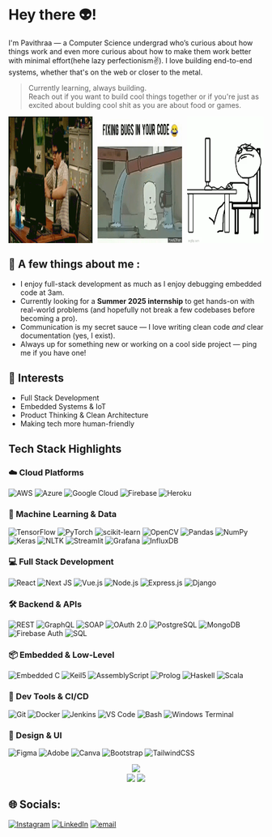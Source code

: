 # Hey there 👽!
I'm Pavithraa — a Computer Science undergrad who’s curious about how things work and even more curious about how to make them work better with minimal effort(hehe lazy perfectionism✌️). I love building end-to-end systems, whether that's on the web or closer to the metal.

> Currently learning, always building.  
> Reach out if you want to build cool things together or if you're just as excited about bulding cool shit as you are about food or games.

<div style="display: flex; overflow-x: auto; gap: 10px;align:centre;">
  <img src="gif2.gif" alt="GIF 2" width="33%" height="250px"/>
  <img src="gif4.gif" alt="GIF 2" width="33%" height="250px"/>
  <img src="gif5.webp" alt="GIF 2" width="33%" height="250px"/>
</div>

## 🤖 A few things about me :
- I enjoy full-stack development as much as I enjoy debugging embedded code at 3am.  
- Currently looking for a **Summer 2025 internship** to get hands-on with real-world problems (and hopefully not break a few codebases before becoming a pro).  
- Communication is my secret sauce — I love writing clean code *and* clear documentation (yes, I exist).  
- Always up for something new or working on a cool side project — ping me if you have one!

## 👾 Interests 
- Full Stack Development  
- Embedded Systems & IoT  
- Product Thinking & Clean Architecture  
- Making tech more human-friendly

## Tech Stack Highlights

### ☁️ Cloud Platforms  
![AWS](https://img.shields.io/badge/AWS-%23FF9900.svg?style=for-the-badge&logo=amazon-aws&logoColor=white)  ![Azure](https://img.shields.io/badge/azure-%230072C6.svg?style=for-the-badge&logo=microsoftazure&logoColor=white)  ![Google Cloud](https://img.shields.io/badge/GoogleCloud-%234285F4.svg?style=for-the-badge&logo=google-cloud&logoColor=white)  ![Firebase](https://img.shields.io/badge/firebase-ffca28?style=for-the-badge&logo=firebase&logoColor=black)  ![Heroku](https://img.shields.io/badge/heroku-%23430098.svg?style=for-the-badge&logo=heroku&logoColor=white)


### 🧠 Machine Learning & Data  
![TensorFlow](https://img.shields.io/badge/TensorFlow-FF6F00?style=for-the-badge&logo=TensorFlow&logoColor=white)  ![PyTorch](https://img.shields.io/badge/PyTorch-%23EE4C2C.svg?style=for-the-badge&logo=PyTorch&logoColor=white)  ![scikit-learn](https://img.shields.io/badge/scikitlearn-F7931E.svg?style=for-the-badge&logo=scikit-learn&logoColor=white)  ![OpenCV](https://img.shields.io/badge/opencv-%23white.svg?style=for-the-badge&logo=opencv&logoColor=white)  ![Pandas](https://img.shields.io/badge/pandas-%23150458.svg?style=for-the-badge&logo=pandas&logoColor=white)  ![NumPy](https://img.shields.io/badge/numpy-%23013243.svg?style=for-the-badge&logo=numpy&logoColor=white)  ![Keras](https://img.shields.io/badge/Keras-%23D00000.svg?style=for-the-badge&logo=Keras&logoColor=white)  ![NLTK](https://img.shields.io/badge/NLTK-%23edbb00.svg?style=for-the-badge&logo=nltk&logoColor=black)  ![Streamlit](https://img.shields.io/badge/Streamlit-%23FE4B4B.svg?style=for-the-badge&logo=streamlit&logoColor=white)  ![Grafana](https://img.shields.io/badge/Grafana-F46800.svg?style=for-the-badge&logo=grafana&logoColor=white)  ![InfluxDB](https://img.shields.io/badge/InfluxDB-22ADF6.svg?style=for-the-badge&logo=influxdb&logoColor=white)


### 💻 Full Stack Development  
![React](https://img.shields.io/badge/react-%2320232a.svg?style=for-the-badge&logo=react&logoColor=%2361DAFB)  ![Next JS](https://img.shields.io/badge/Next-black?style=for-the-badge&logo=next.js&logoColor=white)  ![Vue.js](https://img.shields.io/badge/vue.js-%2335495e.svg?style=for-the-badge&logo=vuedotjs&logoColor=%234FC08D)  ![Node.js](https://img.shields.io/badge/node.js-6DA55F?style=for-the-badge&logo=node.js&logoColor=white)  ![Express.js](https://img.shields.io/badge/express.js-%23404d59.svg?style=for-the-badge&logo=express&logoColor=%2361DAFB)  ![Django](https://img.shields.io/badge/django-%23092E20.svg?style=for-the-badge&logo=django&logoColor=white)


### 🛠️ Backend & APIs  
![REST](https://img.shields.io/badge/REST-005571?style=for-the-badge&logo=rest&logoColor=white)  ![GraphQL](https://img.shields.io/badge/GraphQL-E10098?style=for-the-badge&logo=graphql&logoColor=white)  ![SOAP](https://img.shields.io/badge/SOAP-3B3B98.svg?style=for-the-badge)  ![OAuth 2.0](https://img.shields.io/badge/OAuth%202.0-2C7BB6?style=for-the-badge&logo=oauth&logoColor=white)  ![PostgreSQL](https://img.shields.io/badge/PostgreSQL-%23316192.svg?style=for-the-badge&logo=postgresql&logoColor=white)  ![MongoDB](https://img.shields.io/badge/MongoDB-%234ea94b.svg?style=for-the-badge&logo=mongodb&logoColor=white)  ![Firebase Auth](https://img.shields.io/badge/Firebase%20Auth-FFA611?style=for-the-badge&logo=firebase&logoColor=white)  ![SQL](https://img.shields.io/badge/SQL-003B57?style=for-the-badge&logo=sqlite&logoColor=white)


### 📦 Embedded & Low-Level  
![Embedded C](https://img.shields.io/badge/Embedded%20C-%2300599C.svg?style=for-the-badge&logo=c&logoColor=white)  ![Keil5](https://img.shields.io/badge/Keil5-0078D7?style=for-the-badge&logo=arm&logoColor=white)  ![AssemblyScript](https://img.shields.io/badge/AssemblyScript-%23000000.svg?style=for-the-badge&logo=assemblyscript&logoColor=white)  ![Prolog](https://img.shields.io/badge/Prolog-B22222?style=for-the-badge)  ![Haskell](https://img.shields.io/badge/Haskell-5e5086?style=for-the-badge&logo=haskell&logoColor=white)  ![Scala](https://img.shields.io/badge/Scala-%23DC322F.svg?style=for-the-badge&logo=scala&logoColor=white)


### 🔧 Dev Tools & CI/CD  
![Git](https://img.shields.io/badge/git-%23F05033.svg?style=for-the-badge&logo=git&logoColor=white)  ![Docker](https://img.shields.io/badge/Docker-%230db7ed.svg?style=for-the-badge&logo=docker&logoColor=white)  ![Jenkins](https://img.shields.io/badge/jenkins-%232C5263.svg?style=for-the-badge&logo=jenkins&logoColor=white)  ![VS Code](https://img.shields.io/badge/VS%20Code-007ACC?style=for-the-badge&logo=visual%20studio%20code&logoColor=white)  ![Bash](https://img.shields.io/badge/bash-%23121011.svg?style=for-the-badge&logo=gnu-bash&logoColor=white)  ![Windows Terminal](https://img.shields.io/badge/Windows%20Terminal-%234D4D4D.svg?style=for-the-badge&logo=windows-terminal&logoColor=white)


### 🎨 Design & UI  
![Figma](https://img.shields.io/badge/figma-%23F24E1E.svg?style=for-the-badge&logo=figma&logoColor=white)  ![Adobe](https://img.shields.io/badge/adobe-%23FF0000.svg?style=for-the-badge&logo=adobe&logoColor=white)  ![Canva](https://img.shields.io/badge/Canva-%2300C4CC.svg?style=for-the-badge&logo=Canva&logoColor=white)  ![Bootstrap](https://img.shields.io/badge/bootstrap-%238511FA.svg?style=for-the-badge&logo=bootstrap&logoColor=white)  ![TailwindCSS](https://img.shields.io/badge/tailwindcss-%2338B2AC.svg?style=for-the-badge&logo=tailwind-css&logoColor=white)


<div align="center">
  <img src="https://github-readme-streak-stats.herokuapp.com/?user=Pavithraa77&theme=dark&hide_border=true">
</div>
<div align="center">
  <img src="https://github-readme-stats.vercel.app/api?username=Pavithraa77&theme=dark&show_icons=true&hide_border=true&count_private=true" height="150">
  <img src="https://github-readme-stats.vercel.app/api/top-langs/?username=Pavithraa77&theme=dark&show_icons=true&hide_border=true&layout=compact" height="150">
</div>

## 🌐 Socials:
[![Instagram](https://img.shields.io/badge/Instagram-%23E4405F.svg?logo=Instagram&logoColor=white)](https://instagram.com/pavithraa.7) [![LinkedIn](https://img.shields.io/badge/LinkedIn-%230077B5.svg?logo=linkedin&logoColor=white)](https://linkedin.com/in/https://www.linkedin.com/in/pavithraasasseendran/) [![email](https://img.shields.io/badge/Email-D14836?logo=gmail&logoColor=white)](mailto:pavithraasasee@gmail.com) 







